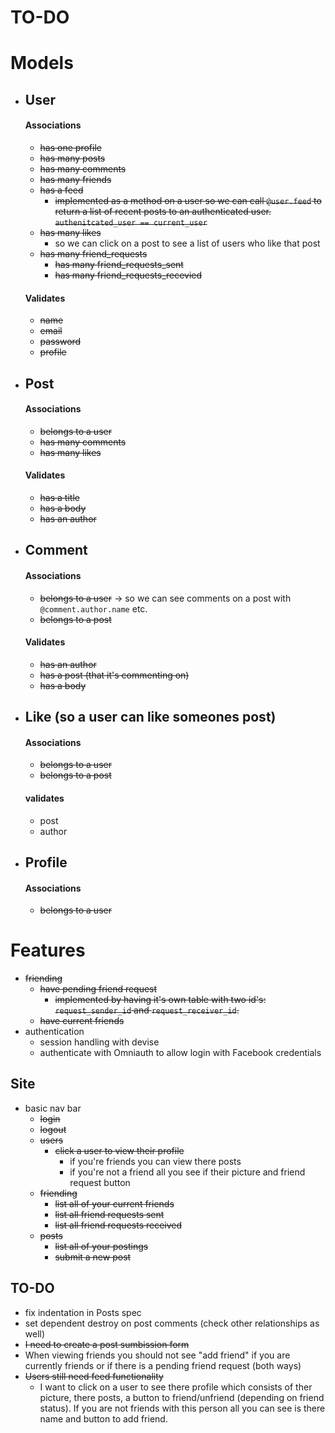 # TO-DO

# Models
* ## User
    #### Associations
    * ~~has one profile~~
    * ~~has many posts~~
    * ~~has many comments~~
    * ~~has many friends~~
    * ~~has a feed~~
        * ~~implemented as a method on a user so we can call `@user.feed` to return a list of recent posts to an authenticated user. `authenitcated_user == current_user`~~
    * ~~has many likes~~
        * so we can click on a post to see a list of users who like that post
    * ~~has many friend_requests~~
        * ~~has many friend_requests_sent~~
        * ~~has many friend_requests_recevied~~
    #### Validates 
    * ~~name~~
    * ~~email~~
    * ~~password~~
    * ~~profile~~
* ## Post
    #### Associations
    * ~~belongs to a user~~
    * ~~has many comments~~
    * ~~has many likes~~
    #### Validates
    * ~~has a title~~
    * ~~has a body~~
    * ~~has an author~~
* ## Comment
    #### Associations
    * ~~belongs to a user~~ -> so we can see comments on a post with `@comment.author.name` etc. 
    * ~~belongs to a post~~
    #### Validates
    * ~~has an author~~
    * ~~has a post (that it's commenting on)~~
    * ~~has a body~~
* ## Like (so a user can like someones post)
    #### Associations
    * ~~belongs to a user~~
    * ~~belongs to a post~~
    #### validates
    * post
    * author 
* ## Profile
    #### Associations
    * ~~belongs to a user~~

# Features
* ~~friending~~
    * ~~have pending friend request~~
        * ~~implemented by having it's own table with two id's: `request_sender_id` and `request_receiver_id`.~~
    * ~~have current friends~~
* authentication
    * session handling with devise 
    * authenticate with Omniauth to allow login with Facebook credentials 

## Site
* basic nav bar
    * ~~login~~
    * ~~logout~~
    * ~~users~~
        * ~~click a user to view their profile~~ 
            * if you're friends you can view there posts
            * if you're not a friend all you see if their picture and friend request button
    * ~~friending~~
        * ~~list all of your current friends~~
        * ~~list all friend requests sent~~
        * ~~list all friend requests received~~
    * ~~posts~~
        * ~~list all of your postings~~
        * ~~submit a new post~~

## TO-DO
*  fix indentation in Posts spec
* set dependent destroy on post comments (check other relationships as well) 
* ~~I need to create a post sumbission form~~
* When viewing friends you should not see "add friend" if you are currently friends or if there is a pending friend request (both ways)
* ~~Users still need feed functionality~~
    * I want to click on a user to see there profile which consists of ther picture, there posts, a button to friend/unfriend (depending on friend status). If you are not friends with this person all you can see is there name and button to add friend. 

    
